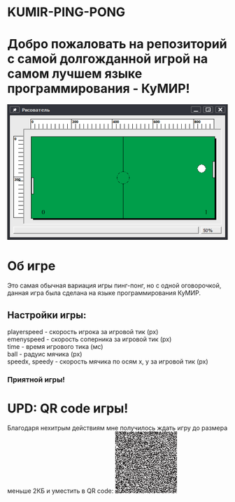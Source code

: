 # KUMIR-PING-PONG
# Добро пожаловать на репозиторий с самой долгожданной игрой на самом лучшем языке программирования - КуМИР!
![](https://github.com/gdeMojChay/KUMIR-PING-PONG/blob/main/img/ping-pong.png)
# Об игре
Это самая обычная вариация игры пинг-понг, но с одной оговорочкой, данная игра была сделана на языке программирования КуМИР.
## Настройки игры:
playerspeed - скорость игрока за игровой тик (px)  
emenyspeed - скорость соперника за игровой тик (px)  
time - время игрового тика (мс)  
ball - радуис мячика (px)  
speedx, speedy - скорость мячика по осям x, y за игровой тик (px)  
### Приятной игры!
# UPD: QR code игры!
Благодаря нехитрым действиям мне получилось ждать игру до размера меньше 2КБ и уместить в QR code:
![](https://github.com/gdeMojChay/KUMIR-PING-PONG/blob/main/img/qrcode.png)
